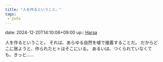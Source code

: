```yaml
---
title: "人を作るということ。"
tags:
 - Info
---
```


date: 2024-12-20T14:10:06+09:00
up:: [Harsa](Bar/Novel/Nacaria/Harsa.md)

人を作るということ。
それは、あらゆる自然を嘘で接着することだ。
だからどこに居ようと、作られたヒトはそこにいる。
あるいは、つくられていなくても、きっと……